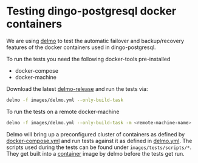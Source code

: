 # Testing dingo-postgresql docker containers

We are using [delmo](https://github.com/bodymindarts/delmo) to test the automatic failover and backup/recovery features of the docker containers used in dingo-postgresql.

To run the tests you need the following docker-tools pre-installed
- docker-compose
- docker-machine

Download the latest [delmo-release](https://github.com/bodymindarts/delmo/releases) and run the tests via:
```bash
delmo -f images/delmo.yml --only-build-task
```

To run the tests on a remote docker-machine
```bash
delmo -f images/delmo.yml --only-build-task -m <remote-machine-name>
```

Delmo will bring up a preconfigured cluster of containers as defined by [docker-compose.yml](./docker-compose.yml) and run tests against it as defined in [delmo.yml](./delmo.yml).
The scripts used during the tests can be found under `images/tests/scripts/*`.
They get built into a [container](./tests/Dockerfile) image by delmo before the tests get run.
